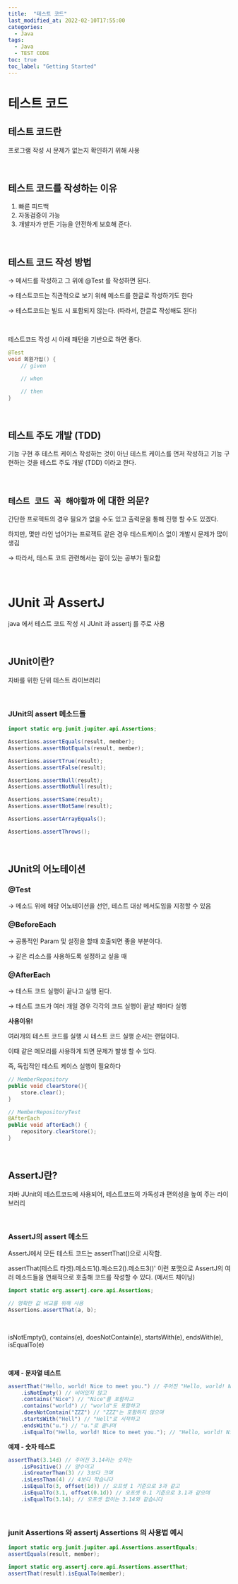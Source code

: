 ```yaml
---
title:  "테스트 코드"
last_modified_at: 2022-02-10T17:55:00
categories:
  - Java
tags:
  - Java
  - TEST CODE
toc: true
toc_label: "Getting Started"
---
```


# 테스트 코드

## 테스트 코드란

프로그램 작성 시 문제가 없는지 확인하기 위해 사용

<br>

## 테스트 코드를 작성하는 이유

1. 빠른 피드백
2. 자동검증이 가능
3. 개발자가 만든 기능을 안전하게 보호해 준다.

<br>

## 테스트 코드 작성 방법

→ 메서드를 작성하고 그 위에 @Test 를 작성하면 된다.

→ 테스트코드는 직관적으로 보기 위해 메소드를 한글로 작성하기도 한다

→ 테스트코드는 빌드 시 포함되지 않는다. (따라서, 한글로 작성해도 된다)

<br>

테스트코드 작성 시 아래 패턴을 기반으로 하면 좋다.

```java	
@Test
void 회원가입() {
    // given

    // when

    // then
}
```

<br>

## 테스트 주도 개발 (TDD)

기능 구현 후 테스트 케이스 작성하는 것이 아닌 테스트 케이스를 먼저 작성하고 기능 구현하는 것을 테스트 주도 개발 (TDD) 이라고 한다.

<br>

## `테스트 코드 꼭 해야할까` 에 대한 의문?

간단한 프로젝트의 경우 필요가 없을 수도 있고 출력문을 통해 진행 할 수도 있겠다.

하지만, 몇만 라인 넘어가는 프로젝트 같은 경우 테스트케이스 없이 개발시 문제가 많이 생김

→ 따라서, 테스트 코드 관련해서는 깊이 있는 공부가 필요함

<br>


# JUnit 과 AssertJ

java 에서 테스트 코드 작성 시 JUnit 과 assertj 를 주로 사용

<br>

## JUnit이란?
자바를 위한 단위 테스트 라이브러리

<br>

### JUnit의 assert 메소드들

```java
import static org.junit.jupiter.api.Assertions;

Assertions.assertEquals(result, member);
Assertions.assertNotEquals(result, member);

Assertions.assertTrue(result);
Assertions.assertFalse(result);

Assertions.assertNull(result);
Assertions.assertNotNull(result);

Assertions.assertSame(result);
Assertions.assertNotSame(result);

Assertions.assertArrayEquals();

Assertions.assertThrows();
```

<br>

## JUnit의 어노테이션

### @Test

→ 메소드 위에 해당 어노테이션을 선언, 테스트 대상 메서도임을 지정할 수 있음

### @BeforeEach

→ 공통적인 Param 및 설정을 할때 호출되면 좋을 부분이다.

→ 같은 리소스를 사용하도록 설정하고 싶을 때

### @AfterEach

→ 테스트 코드 실행이 끝나고 실행 된다.

→ 테스트 코드가 여러 개일 경우 각각의 코드 실행이 끝날 때마다 실행

**사용이유!** 

여러개의 테스트 코드를 실행 시 테스트 코드 실행 순서는 랜덤이다.

이때 같은 메모리를 사용하게 되면 문제가 발생 할 수 있다.

즉, 독립적인 테스트 케이스  실행이 필요하다

```java
// MemberRepository
public void clearStore(){
    store.clear();
}

// MemberRepositoryTest
@AfterEach
public void afterEach() {
    repository.clearStore();
}
```

<br>

## AssertJ란?
자바 JUnit의 테스트코드에 사용되어, 테스트코드의 가독성과 편의성을 높여 주는 라이브러리

<br>

### AssertJ의 assert 메소드

AssertJ에서 모든 테스트 코드는 assertThat()으로 시작함.

assertThat(테스트 타겟).메소드1().메소드2().메소드3()'
이런 포맷으로 AssertJ의 여러 메소드들을 연쇄적으로 호출해 코드를 작성할 수 있다.
(메서드 체이닝)

```java
import static org.assertj.core.api.Assertions;

// 명확한 값 비교를 위해 사용
Assertions.assertThat(a, b);
```

<br>

isNotEmpty(), contains(e), doesNotContain(e), startsWith(e), endsWith(e), isEqualTo(e)

<br>

**예제 - 문자열 테스트**

```java
assertThat("Hello, world! Nice to meet you.") // 주어진 "Hello, world! Nice to meet you."라는 문자열은
    .isNotEmpty() // 비어있지 않고
    .contains("Nice") // "Nice"를 포함하고
    .contains("world") // "world"도 포함하고
    .doesNotContain("ZZZ") // "ZZZ"는 포함하지 않으며
    .startsWith("Hell") // "Hell"로 시작하고
    .endsWith("u.") // "u."로 끝나며
    .isEqualTo("Hello, world! Nice to meet you."); // "Hello, world! Nice to meet you."과 일치합니다.
```

**예제 - 숫자 테스트**

```java
assertThat(3.14d) // 주어진 3.14라는 숫자는
    .isPositive() // 양수이고
    .isGreaterThan(3) // 3보다 크며
    .isLessThan(4) // 4보다 작습니다
    .isEqualTo(3, offset(1d)) // 오프셋 1 기준으로 3과 같고
    .isEqualTo(3.1, offset(0.1d)) // 오프셋 0.1 기준으로 3.1과 같으며
    .isEqualTo(3.14); // 오프셋 없이는 3.14와 같습니다
```
<br>

### junit Assertions 와 assertj Assertions 의 사용법 예시

```java
import static org.junit.jupiter.api.Assertions.assertEquals;
assertEquals(result, member);

import static org.assertj.core.api.Assertions.assertThat;
assertThat(result).isEqualTo(member);
```
